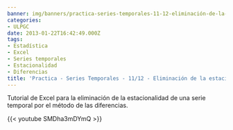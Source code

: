 ```yaml
---
banner: img/banners/practica-series-temporales-11-12-eliminación-de-la-estacionalidad-por-diferencias.jpg
categories:
- ULPGC
date: 2013-01-22T16:42:49.000Z
tags:
- Estadística
- Excel
- Series temporales
- Estacionalidad
- Diferencias
title: 'Practica - Series Temporales - 11/12 - Eliminación de la estacionalidad por diferencias'
---
```


Tutorial de Excel para la eliminación de la estacionalidad de una serie temporal por el método de las diferencias.

{{< youtube SMDha3mDYmQ >}}
